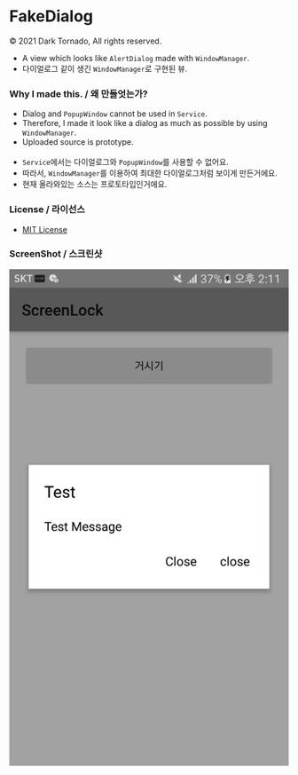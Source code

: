 # FakeDialog
© 2021 Dark Tornado, All rights reserved.
* A view which looks like `AlertDialog` made with `WindowManager`.
* 다이얼로그 같이 생긴 `WindowManager`로 구현된 뷰.

### Why I made this. / 왜 만들엇는가?
* Dialog and `PopupWindow` cannot be used in `Service`.
* Therefore, I made it look like a dialog as much as possible by using `WindowManager`.
* Uploaded source is prototype.
<br><br>
* `Service`에서는 다이얼로그와 `PopupWindow`를 사용할 수 없어요.
* 따라서, `WindowManager`를 이용하여 최대한 다이얼로그처럼 보이게 만든거에요.
* 현재 올라와있는 소스는 프로토타입인거에요.

### License / 라이선스
* [MIT License](LICENSE)

### ScreenShot / 스크린샷
<img src="FakeDialog.png">
